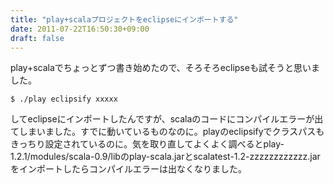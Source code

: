 ```yaml
---
title: "play+scalaプロジェクトをeclipseにインポートする"
date: 2011-07-22T16:50:30+09:00
draft: false
---
```


play+scalaでちょっとずつ書き始めたので、そろそろeclipseも試そうと思いました。

```
$ ./play eclipsify xxxxx
```

してeclipseにインポートしたんですが、scalaのコードにコンパイルエラーが出てしまいました。すでに動いているものなのに。playのeclipsifyでクラスパスもきっちり設定されているのに。気を取り直してよくよく調べるとplay-1.2.1/modules/scala-0.9/libのplay-scala.jarとscalatest-1.2-zzzzzzzzzzzz.jarをインポートしたらコンパイルエラーは出なくなりました。